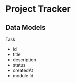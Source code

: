 Project Tracker
===

## Data Models
Task
 - id
 - title
 - description
 - status
 - createdAt
 - module Id
